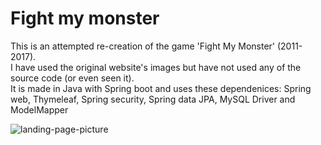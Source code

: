 # Fight my monster
This is an attempted re-creation of the game 'Fight My Monster' (2011-2017).<br>
I have used the original website's images but have not used any of the source code (or even seen it).<br>
It is made in Java with Spring boot and uses these dependenices: Spring web, Thymeleaf, Spring security, Spring data JPA, MySQL Driver and ModelMapper<br>

![landing-page-picture](https://github.com/freak-out-and-give-in/fight-my-monster/assets/137592545/320229f1-2e80-486e-bc2b-af103eb8c9c9)
